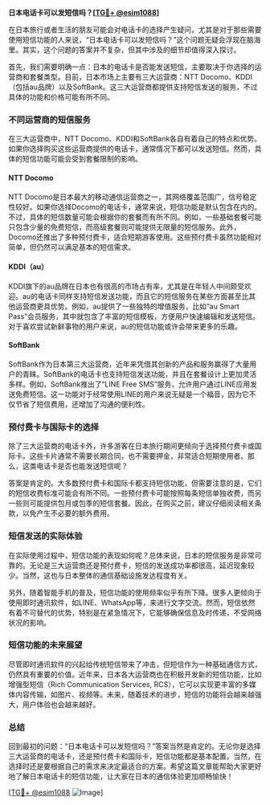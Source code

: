 **日本电话卡可以发短信吗？[[TG💪+ @esim1088](https://t.me/s/esim1088)]**

在日本旅行或者生活的朋友可能会对电话卡的选择产生疑问，尤其是对于那些需要使用短信功能的人来说，“日本电话卡可以发短信吗？”这个问题无疑会浮现在脑海里。其实，这个问题的答案并不复杂，但其中涉及的细节却值得深入探讨。

首先，我们需要明确一点：日本的电话卡是否能发送短信，主要取决于你选择的运营商和套餐类型。目前，日本市场上主要有三大运营商：NTT Docomo、KDDI（包括au品牌）以及SoftBank。这三大运营商都提供支持短信发送的服务，不过具体的功能和价格可能有所不同。

### **不同运营商的短信服务**

在三大运营商中，NTT Docomo、KDDI和SoftBank各自有着自己的特点和优势。如果你选择购买这些运营商提供的电话卡，通常情况下都可以发送短信。然而，具体的短信功能可能会受到套餐限制的影响。

#### **NTT Docomo**
NTT Docomo是日本最大的移动通信运营商之一，其网络覆盖范围广，信号稳定性较好。如果你选择Docomo的电话卡，通常来说，短信功能是默认包含在内的。不过，具体的短信数量可能会根据你的套餐而有所不同。例如，一些基础套餐可能只包含少量的免费短信，而高级套餐则可能提供无限量的短信服务。此外，Docomo还推出了多种预付费卡，适合短期游客使用。这些预付费卡虽然功能相对简单，但仍然可以满足基本的短信需求。

#### **KDDI（au）**
KDDI旗下的au品牌在日本也有很高的市场占有率，尤其是在年轻人中间颇受欢迎。au的电话卡同样支持短信发送功能，而且它的短信服务在某些方面甚至比其他运营商更具优势。例如，au提供了一些独特的增值服务，比如“au Smart Pass”会员服务，其中就包含了丰富的短信模板，方便用户快速编辑和发送短信。对于喜欢尝试新鲜事物的用户来说，au的短信功能或许会带来更多的乐趣。

#### **SoftBank**
SoftBank作为日本第三大运营商，近年来凭借其创新的产品和服务赢得了大量用户的青睐。SoftBank的电话卡也支持短信发送功能，并且在套餐设计上更加灵活多样。例如，SoftBank推出了“LINE Free SMS”服务，允许用户通过LINE应用发送免费短信。这一功能对于经常使用LINE的用户来说无疑是一个福音，因为它不仅节省了短信费用，还增加了沟通的便利性。

### **预付费卡与国际卡的选择**

除了三大运营商的电话卡外，许多游客在日本旅行期间更倾向于选择预付费卡或国际卡。这些卡片通常不需要长期合同，也不需要押金，非常适合短期使用者。那么，这类电话卡是否也能发送短信呢？

答案是肯定的。大多数预付费卡和国际卡都支持短信功能，但需要注意的是，它们的短信收费标准可能会有所不同。一些预付费卡可能按照每条短信单独收费，而另一些则可能提供包月或包季的短信套餐。因此，在购买之前，建议仔细阅读相关条款，以免产生不必要的额外费用。

### **短信发送的实际体验**

在实际使用过程中，短信功能的表现如何呢？总体来说，日本的短信服务是非常可靠的。无论是三大运营商还是预付费卡，短信的发送成功率都很高，延迟现象较少。当然，这也与日本整体的通信基础设施发达程度有关。

另外，随着智能手机的普及，短信功能的使用频率似乎有所下降。很多人更倾向于使用即时通讯软件，如LINE、WhatsApp等，来进行文字交流。然而，短信依然有着不可替代的优势，特别是在紧急情况下，它能够确保信息及时传递，不受网络状况的影响。

### **短信功能的未来展望**

尽管即时通讯软件的兴起给传统短信带来了冲击，但短信作为一种基础通信方式，仍然具有重要的价值。近年来，日本各大运营商也在积极开发新的短信功能，比如增强型短信（Rich Communication Services, RCS），它可以实现更丰富的多媒体内容传输，如图片、视频等。未来，随着技术的进步，短信的功能将会越来越强大，用户体验也会越来越好。

### **总结**

回到最初的问题：“日本电话卡可以发短信吗？”答案当然是肯定的。无论你是选择三大运营商的电话卡，还是预付费卡和国际卡，短信功能都是基本配置。当然，在选择时还是要根据自己的需求来决定最适合的方案。希望这篇文章能帮助大家更好地了解日本电话卡的短信功能，让大家在日本的通信体验更加顺畅愉快！

[[TG💪+ @esim1088](https://t.me/s/esim1088) ![Image](https://i.postimg.cc/4NQfJmqS/Snipaste-2025-05-13-00-14-12.png)]